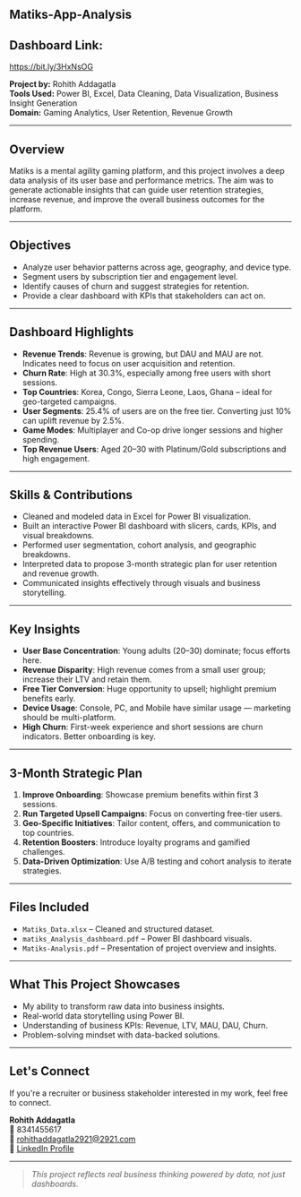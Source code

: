 ## Matiks-App-Analysis

## Dashboard Link:
https://bit.ly/3HxNsOG

**Project by:** Rohith Addagatla  
**Tools Used:** Power BI, Excel, Data Cleaning, Data Visualization, Business Insight Generation  
**Domain:** Gaming Analytics, User Retention, Revenue Growth

---

## Overview

Matiks is a mental agility gaming platform, and this project involves a deep data analysis of its user base and performance metrics. The aim was to generate actionable insights that can guide user retention strategies, increase revenue, and improve the overall business outcomes for the platform.

---

## Objectives

- Analyze user behavior patterns across age, geography, and device type.
- Segment users by subscription tier and engagement level.
- Identify causes of churn and suggest strategies for retention.
- Provide a clear dashboard with KPIs that stakeholders can act on.

---

## Dashboard Highlights

- **Revenue Trends**: Revenue is growing, but DAU and MAU are not. Indicates need to focus on user acquisition and retention.
- **Churn Rate**: High at 30.3%, especially among free users with short sessions.
- **Top Countries**: Korea, Congo, Sierra Leone, Laos, Ghana – ideal for geo-targeted campaigns.
- **User Segments**: 25.4% of users are on the free tier. Converting just 10% can uplift revenue by 2.5%.
- **Game Modes**: Multiplayer and Co-op drive longer sessions and higher spending.
- **Top Revenue Users**: Aged 20–30 with Platinum/Gold subscriptions and high engagement.

---

## Skills & Contributions

- Cleaned and modeled data in Excel for Power BI visualization.
- Built an interactive Power BI dashboard with slicers, cards, KPIs, and visual breakdowns.
- Performed user segmentation, cohort analysis, and geographic breakdowns.
- Interpreted data to propose 3-month strategic plan for user retention and revenue growth.
- Communicated insights effectively through visuals and business storytelling.

---

## Key Insights

- **User Base Concentration**: Young adults (20–30) dominate; focus efforts here.
- **Revenue Disparity**: High revenue comes from a small user group; increase their LTV and retain them.
- **Free Tier Conversion**: Huge opportunity to upsell; highlight premium benefits early.
- **Device Usage**: Console, PC, and Mobile have similar usage — marketing should be multi-platform.
- **High Churn**: First-week experience and short sessions are churn indicators. Better onboarding is key.

---

## 3-Month Strategic Plan

1. **Improve Onboarding**: Showcase premium benefits within first 3 sessions.
2. **Run Targeted Upsell Campaigns**: Focus on converting free-tier users.
3. **Geo-Specific Initiatives**: Tailor content, offers, and communication to top countries.
4. **Retention Boosters**: Introduce loyalty programs and gamified challenges.
5. **Data-Driven Optimization**: Use A/B testing and cohort analysis to iterate strategies.

---

## Files Included

- `Matiks_Data.xlsx` – Cleaned and structured dataset.
- `matiks_Analysis_dashboard.pdf` – Power BI dashboard visuals.
- `Matiks-Analysis.pdf` – Presentation of project overview and insights.

---

## What This Project Showcases

- My ability to transform raw data into business insights.
- Real-world data storytelling using Power BI.
- Understanding of business KPIs: Revenue, LTV, MAU, DAU, Churn.
- Problem-solving mindset with data-backed solutions.

---

## Let's Connect

If you're a recruiter or business stakeholder interested in my work, feel free to connect.

**Rohith Addagatla**  
📱 8341455617  
📧 rohithaddagatla2921@2921.com  
🔗 [LinkedIn Profile](https://linkedin.com/in/arohith8)

---

> *This project reflects real business thinking powered by data, not just dashboards.*

